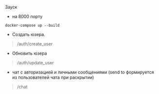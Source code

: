 Зауск
 - на 8000 порту
```
docker-compose up --build
```
- Создать юзера.
> /auth/create_user
- Обновить юзера
> /auth/update_user

- чат с авторизацией и личными сообщениями (send to формируется из пользователей чата при раскрытии)
> /chat  



